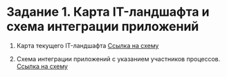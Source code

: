 # Задание 1. Карта IT-ландшафта и схема интеграции приложений

1. Карта текущего IT-ландшафта
 [Ссылка на схему](https://github.com/noisegrind3r/architecture-sprint-9/blob/sprint_9/Task1/Landscape_Map.drawio.png)

 1. Схема интеграции приложений с указанием участников процессов.
 [Ссылка на схему](https://github.com/noisegrind3r/architecture-sprint-9/blob/sprint_9/Task1/Intergration_Schema.drawio.png)
